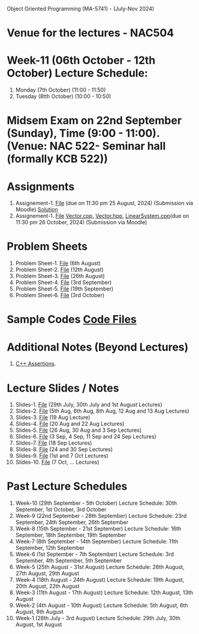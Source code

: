 Object Oriented Programming (MA-5741) - (July-Nov 2024)
# Venue for the lectures - NAC504

# Week-11 (06th October - 12th October) Lecture Schedule:
1. Monday (7th October) (11:00 - 11:50) 
2. Tuesday (8tth October) (10:00 - 10:50)


# Midsem Exam on 22nd September (Sunday), Time (9:00 - 11:00). (Venue: NAC 522- Seminar hall (formally KCB 522))

# Assignments
1. Assignement-1. [File](OOP_August_2024/assignement_1.pdf) (due on 11:30 pm 25 August, 2024) (Submission via Moodle) [Solution](ex_Codes/assngmnt-1_sol.cpp)
2. Assignement-1. [File](OOP_August_2024/assignement_2.pdf) [Vector.cpp](OOP_August_2024/Vector.cpp), [Vector.hpp](OOP_August_2024/Vector.hpp), [LinearSystem.cpp](OOP_August_2024/LinearSystem.cpp)(due on 11:30 pm 26 October, 2024) (Submission via Moodle) 

# Problem Sheets
1. Problem Sheet-1. [File](OOP_August_2024/problem_sheet-1.pdf) (6th August)
2. Problem Sheet-2. [File](OOP_August_2024/problem_sheet-2.pdf) (12th August)
3. Problem Sheet-3. [File](OOP_August_2024/problem_sheet-3.pdf) (26th August)
4. Problem Sheet-4. [File](OOP_August_2024/problem_sheet-4.pdf) (3rd September)
5. Problem Sheet-5. [File](OOP_August_2024/problem_sheet-5.pdf) (19th September)
6. Problem Sheet-6. [File](OOP_August_2024/problem_sheet-6.pdf) (3rd October)

# Sample Codes [Code Files](example-codes.md)

# Additional Notes (Beyond Lectures)
1. [C++ Assertions](OOP_August_2024/assertions.pdf). 
   
# Lecture Slides / Notes
1. Slides-1. [File](OOP_August_2024/Slides-1.pdf) (29th July, 30th July and 1st August Lectures)
2. Slides-2. [File](OOP_August_2024/Slides-2.pdf) (5th Aug, 6th Aug, 8th Aug, 12 Aug and 13 Aug Lectures)
3. Slides-3. [File](OOP_August_2024/Slides-3.pdf) (19 Aug Lecture)
4. Slides-4. [File](OOP_August_2024/Slides-4.pdf) (20 Aug and 22 Aug Lectures)
5. Slides-5. [File](OOP_August_2024/Slides-5.pdf) (26 Aug, 30 Aug and 3 Sep Lectures)
6. Slides-6. [File](OOP_August_2024/Slides-6.pdf) (3 Sep, 4 Sep, 11 Sep and 24 Sep Lectures)
7. Slides-7. [File](OOP_August_2024/Slides-7.pdf) (18 Sep Lectures)
8. Slides-8. [File](OOP_August_2024/Slides-8.pdf) (24 and 30 Sep Lectures)
9. Slides-9. [File](OOP_August_2024/Slides-9.pdf) (1st and 7 Oct Lectures)
10. Slides-10. [File](OOP_August_2024/Slides-10.pdf) (7 Oct, ... Lectures)


# Past Lecture Schedules

1. Week-10 (29th September - 5th October) Lecture Schedule: 30th September, 1st October, 3rd October
2. Week-9 (22nd September - 28th September) Lecture Schedule: 23rd September, 24th September, 26th September
3. Week-8 (15th September - 21st September) Lecture Schedule: 16th September, 18th September, 19th September
4. Week-7 (8th September - 14th September) Lecture Schedule: 11th September, 12th September
5. Week-6 (1st September - 7th September) Lecture Schedule: 3rd September, 4th September, 5th September
6. Week-5 (25th August - 31st August) Lecture Schedule: 26th August, 27th August, 29th August
7. Week-4 (18th August - 24th August) Lecture Schedule: 19th August, 20th August, 22th August
8. Week-3 (11th August - 17th August) Lecture Schedule: 12th August, 13th August
9. Week-2 (4th August - 10th August) Lecture Schedule: 5th August, 6th August, 8th August
10. Week-1 (28th July - 3rd August) Lecture Schedule: 29th July, 30th August, 1st August
